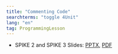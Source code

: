 ```yaml
---
title: "Commenting Code"
searchterms: "toggle 4Unit"
lang: "en"
tag: ProgrammingLesson
---
```

 <ul>
 <li class="ng-binding">SPIKE 2 and SPIKE 3 Slides:
 <a href="ProgrammingLessons/Comments.pptx">PPTX</a>,
 <a href="ProgrammingLessons/Comments.pdf">PDF</a>
 </li>

 </ul>

